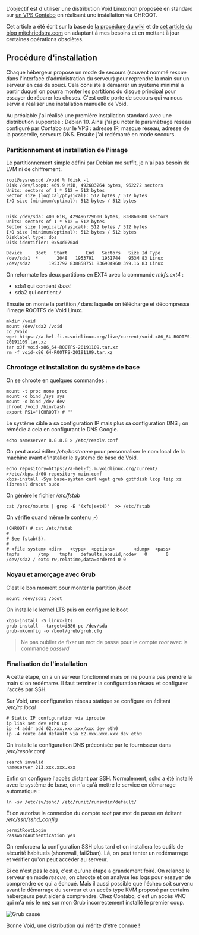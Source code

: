 <!-- title: Installation de Void sur un VPS -->
<!-- category: Hébergement --> 

L'objectif est d'utiliser une distribution Void Linux  non proposée en standard  sur [un VPS Contabo](https://contabo.com/en/vps/) en réalisant une installation via CHROOT. <!-- more -->

Cet article a été écrit sur  la base de [la procédure du wiki](https://docs.voidlinux.org/installation/guides/chroot.html) et de [cet article du blog mitchriedstra.com](https://mitchriedstra.com/2018/12/void-on-digital-ocean) en adaptant à mes besoins et en mettant à jour certaines opérations obsolètes. 

## Procédure d'installation

Chaque hébergeur propose un mode de secours (souvent nommé *rescue* dans l'interface d'administration du serveur) pour reprendre la main sur un serveur en cas de souci. Cela consiste à démarrer un système minimal à partir duquel on pourra monter les partitions du disque principal pour essayer de réparer les choses. C'est cette porte de secours qui va nous servir à réaliser une installation manuelle de Void.

Au préalable j'ai réalisé une première installation standard avec une distribution supportée : Debian 10. Ainsi j'ai pu noter le paramètrage réseau configuré par Contabo sur le VPS : adresse IP, masque réseau, adresse de la passerelle, serveurs DNS. Ensuite j'ai redémarré en mode secours.

### Partitionnement et installation de l'image

Le partitionnement simple défini par Debian me suffit, je n'ai pas besoin de LVM ni de chiffrement.

	root@sysresccd /void % fdisk -l
	Disk /dev/loop0: 469.9 MiB, 492683264 bytes, 962272 sectors
	Units: sectors of 1 * 512 = 512 bytes
	Sector size (logical/physical): 512 bytes / 512 bytes
	I/O size (minimum/optimal): 512 bytes / 512 bytes


	Disk /dev/sda: 400 GiB, 429496729600 bytes, 838860800 sectors
	Units: sectors of 1 * 512 = 512 bytes
	Sector size (logical/physical): 512 bytes / 512 bytes
	I/O size (minimum/optimal): 512 bytes / 512 bytes
	Disklabel type: dos
	Disk identifier: 0x54d070ad
	
	Device     Boot   Start       End   Sectors   Size Id Type
	/dev/sda1  *       2048   1953791   1951744   953M 83 Linux
	/dev/sda2       1953792 838858751 836904960 399.1G 83 Linux

On reformate les deux partitions en EXT4 avec la commande *mkfs.ext4* : 

- sda1 qui contient */boot*
- sda2 qui contient */*

Ensuite on monte la partition */* dans laquelle on télécharge et décompresse l'image ROOTFS de Void Linux.

    mkdir /void
    mount /dev/sda2 /void
    cd /void
    wget https://a-hel-fi.m.voidlinux.org/live/current/void-x86_64-ROOTFS-20191109.tar.xz
    tar xJf void-x86_64-ROOTFS-20191109.tar.xz
    rm -f void-x86_64-ROOTFS-20191109.tar.xz

### Chrootage et installation du système de base  

On se chroote en quelques commandes :

    mount -t proc none proc
    mount -o bind /sys sys
    mount -o bind /dev dev
    chroot /void /bin/bash
    export PS1="(CHROOT) # ""

Le système cible a sa configuration IP mais plus sa configuration DNS ; on rémédie à cela en configurant le DNS Google.

    echo nameserver 8.8.8.8 > /etc/resolv.conf

On peut aussi éditer */etc/hostname* pour personnaliser le nom local de la machine avant d'installer le système de base de Void.

    echo repository=https://a-hel-fi.m.voidlinux.org/current/ >/etc/xbps.d/00-repository-main.conf
    xbps-install -Syu base-system curl wget grub gptfdisk lzop lzip xz libressl dracut sudo 

On génère le fichier */etc/fstab* 

    cat /proc/mounts | grep -E '(xfs|ext4)'  >> /etc/fstab

On vérifie quand même le contenu ;-) 

    (CHROOT) # cat /etc/fstab 
    #
    # See fstab(5).
    #
    # <file system>	<dir>	<type>	<options>		<dump>	<pass>
    tmpfs		/tmp	tmpfs	defaults,nosuid,nodev   0       0
    /dev/sda2 / ext4 rw,relatime,data=ordered 0 0

### Noyau et amorçage avec Grub

C'est le bon moment pour monter la partition */boot*

    mount /dev/sda1 /boot

On installe le kernel LTS puis on configure le boot

    xbps-install -S linux-lts
    grub-install --target=i386-pc /dev/sda
    grub-mkconfig -o /boot/grub/grub.cfg

>  Ne pas oublier de fixer un mot de passe pour le compte *root* avec la commande *passwd*

### Finalisation de l'installation

A cette étape, on a un serveur fonctionnel mais on ne pourra pas prendre la main si on redémarre. Il faut terminer la configuration réseau et configurer l'accès par SSH.

Sur Void, une configuration réseau statique se configure en éditant */etc/rc.local* 

    # Static IP configuration via iproute
    ip link set dev eth0 up
    ip -4 addr add 62.xxx.xxx.xxx/xxx dev eth0
    ip -4 route add default via 62.xxx.xxx.xxx dev eth0

On installe la configuration DNS préconisée par le fournisseur dans */etc/resolv.conf*  

    search invalid
    nameserver 213.xxx.xxx.xxx

Enfin on configure l'accès distant par SSH. Normalement, sshd a été installé avec le système de base, on n'a qu'à mettre le service en démarrage automatique :

    ln -sv /etc/sv/sshd/ /etc/runit/runsvdir/default/

Et on autorise la connexion du compte *root* par mot de passe en éditant */etc/ssh/sshd_config*

    permitRootLogin
    PasswordAuthentication yes

On renforcera la configuration SSH plus tard et on installera les outils de sécurité habituels (shorewall, fail2ban). Là, on peut tenter un redémarrage et vérifier qu'on peut accéder au serveur. 

Si ce n'est pas le cas, c'est qu'une étape a grandement foiré. On relance le serveur en mode *rescue*, on chroote et on analyse les logs pour essayer de comprendre ce qui a échoué. Mais il aussi possible que l'échec soit survenu avant le démarrage du serveur et un accès type KVM proposé par certains hébergeurs peut aider à comprendre. Chez Contabo, c'est un accès VNC qui m'a mis le nez sur mon Grub incorrectement installé le premier coup.  

![Grub cassé](/images/2020/broken-grub.png)

Bonne Void, une distribution qui mérite d'être connue !

 